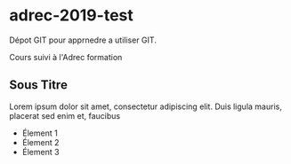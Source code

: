 # adrec-2019-test

Dépot GIT pour apprnedre a utiliser GIT.

Cours suivi à l'Adrec formation

## Sous Titre

Lorem ipsum dolor sit amet, consectetur adipiscing elit. Duis ligula mauris, placerat sed enim et, faucibus

- Élement 1
- Élement 2
- Élement 3

